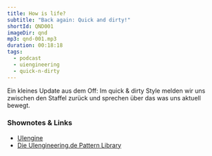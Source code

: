 ```yaml
---
title: How is life?
subtitle: "Back again: Quick and dirty!"
shortId: QND001
imageDir: qnd
mp3: qnd-001.mp3
duration: 00:18:18
tags:
  - podcast
  - uiengineering
  - quick-n-dirty
---
```


Ein kleines Update aus dem Off:
Im quick & dirty Style melden wir uns zwischen den Staffel zurück und sprechen über das was uns aktuell bewegt.

<!-- more -->

### Shownotes & Links

- [UIengine](https://github.com/dennisreimann/uiengine)
- [Die UIengineering.de Pattern Library](https://www.uiengineering.de/patterns/)

